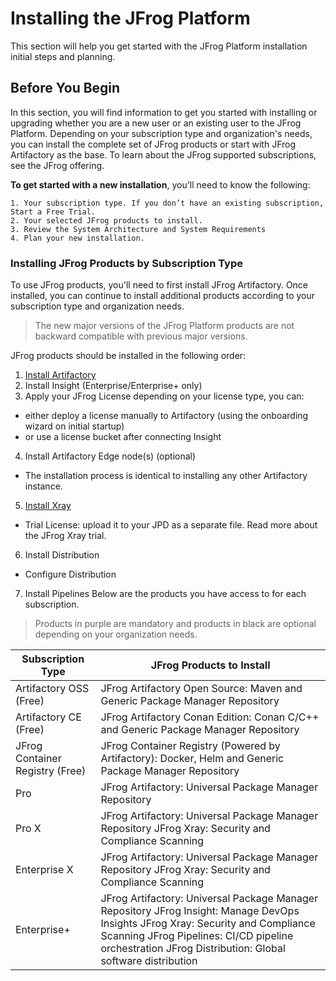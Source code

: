 # Installing the JFrog Platform
This section will help you get started with the JFrog Platform installation initial steps and planning.

## Before You Begin
In this section, you will find information to get you started with installing or upgrading whether you are a new user or an existing user to the JFrog Platform. Depending on your subscription type and organization's needs, you can install the complete set of JFrog products or start with JFrog Artifactory as the base. To learn about the JFrog supported subscriptions, see the JFrog offering.

**To get started with a new installation**, you'll need to know the following:

    1. Your subscription type. If you don’t have an existing subscription, Start a Free Trial.
    2. Your selected JFrog products to install.
    3. Review the System Architecture and System Requirements
    4. Plan your new installation.

### Installing JFrog Products by Subscription Type
To use JFrog products, you'll need to first install JFrog Artifactory. Once installed, you can continue to install additional products according to your subscription type and organization needs. 

>The new major versions of the JFrog Platform products are not backward compatible with previous major versions.

JFrog products should be installed in the following order:

1. [Install Artifactory](https://www.jfrog.com/confluence/display/JFROG/Installing+Artifactory)
2. Install Insight (Enterprise/Enterprise+ only)
3. Apply your JFrog License depending on your license type, you can:
* either deploy a license manually to Artifactory (using the onboarding wizard on initial startup)
* or use a license bucket after connecting Insight
4. Install Artifactory Edge node(s) (optional)
* The installation process is identical to installing any other Artifactory instance.
5. [Install Xray](https://www.jfrog.com/confluence/display/JFROG/Installing+Xray)
* Trial License: upload it to your JPD as a separate file. Read more about the JFrog Xray trial.
6. Install Distribution
* Configure Distribution
7. Install Pipelines
Below are the products you have access to for each subscription. 
>Products in purple are mandatory and products in black are optional depending on your organization needs.

| Subscription Type | JFrog Products to Install |
| ---- | ---- |
| Artifactory OSS (Free) |JFrog Artifactory Open Source: Maven and Generic Package Manager Repository |
| Artifactory CE (Free) | JFrog Artifactory Conan Edition: Conan C/C++ and Generic Package Manager Repository |
| JFrog Container Registry (Free) | JFrog Container Registry (Powered by Artifactory): Docker, Helm and Generic Package Manager Repository |
| Pro | JFrog Artifactory: Universal Package Manager Repository |
| Pro X | JFrog Artifactory: Universal Package Manager Repository JFrog Xray: Security and Compliance Scanning |
| Enterprise X | JFrog Artifactory: Universal Package Manager Repository JFrog Xray: Security and Compliance Scanning |
| Enterprise+ | JFrog Artifactory: Universal Package Manager Repository JFrog Insight: Manage DevOps Insights JFrog Xray: Security and Compliance Scanning JFrog Pipelines: CI/CD pipeline orchestration  JFrog Distribution: Global software distribution |



